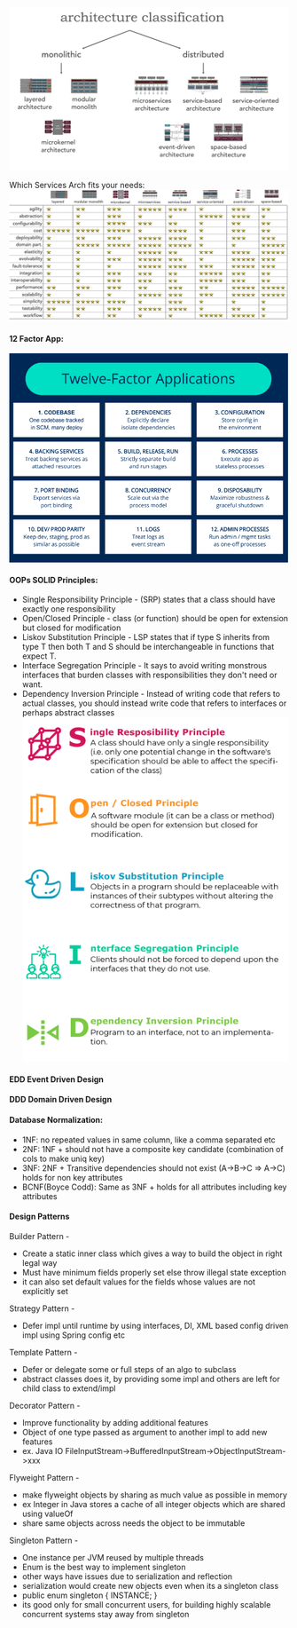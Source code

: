 

![Services Architecture Classification](static/ServicesArch.png)

Which Services Arch fits your needs:
![Services Architecture Pros and Cons](static/ServicesArchProsCons.png)

#### 12 Factor App:
![12f](static/12f.png)

#### OOPs SOLID Principles:
* Single Responsibility Principle - (SRP) states that a class should have exactly one responsibility
* Open/Closed Principle - class (or function) should be open for extension but closed for modification
* Liskov Substitution Principle - LSP states that if type S inherits from type T then both T and S should be interchangeable in functions that expect T.
* Interface Segregation Principle - It says to avoid writing monstrous interfaces that burden classes with responsibilities they don't need or want. 
* Dependency Inversion Principle - Instead of writing code that refers to actual classes, you should instead write code that refers to interfaces or perhaps abstract classes
![solid](static/solid.png)

#### EDD Event Driven Design


#### DDD Domain Driven Design


#### Database Normalization:
- 1NF: no repeated values in same column, like a comma separated etc
- 2NF: 1NF + should not have a composite key candidate (combination of cols to make uniq key)
- 3NF: 2NF + Transitive dependencies should not exist (A->B->C => A->C) holds for non key attributes
- BCNF(Boyce Codd): Same as 3NF + holds for all attributes including key attributes

#### Design Patterns

Builder Pattern - 
* Create a static inner class which gives a way to build the object in right legal way 
* Must have minimum fields properly set else throw illegal state exception
* it can also set default values for the fields whose values are not explicitly set
 
Strategy Pattern - 
* Defer impl until runtime by using interfaces, DI, XML based config driven impl using Spring config etc

Template Pattern - 
* Defer or delegate some or full steps of an algo to subclass
* abstract classes does it, by providing some impl and others are left for child class to extend/impl

Decorator Pattern - 
* Improve functionality by adding additional features 
* Object of one type passed as argument to another impl to add new features
* ex. Java IO FileInputStream->BufferedInputStream->ObjectInputStream->xxx

Flyweight Pattern - 
* make flyweight objects by sharing as much value as possible in memory
* ex Integer in Java stores a cache of all integer objects which are shared using valueOf
* share same objects across needs the object to be immutable 

Singleton Pattern - 
* One instance per JVM reused by multiple threads
* Enum is the best way to implement singleton
* other ways have issues due to serialization and reflection 
* serialization would create new objects even when its a singleton class
* public enum singleton { INSTANCE; } 
* its good only for small concurrent users, for building highly scalable concurrent systems stay away from singleton

